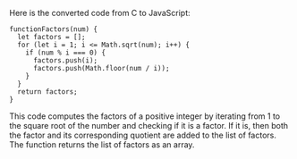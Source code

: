 Here is the converted code from C to JavaScript:
```
functionFactors(num) {
  let factors = [];
  for (let i = 1; i <= Math.sqrt(num); i++) {
    if (num % i === 0) {
      factors.push(i);
      factors.push(Math.floor(num / i));
    }
  }
  return factors;
}
```
This code computes the factors of a positive integer by iterating from 1 to the square root of the number and checking if it is a factor. If it is, then both the factor and its corresponding quotient are added to the list of factors. The function returns the list of factors as an array.

